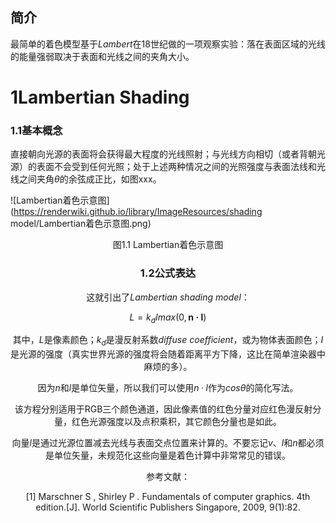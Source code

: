 ## 简介
最简单的着色模型基于$Lambert$在18世纪做的一项观察实验：落在表面区域的光线的能量强弱取决于表面和光线之间的夹角大小。

# 1Lambertian Shading

### 1.1基本概念
直接朝向光源的表面将会获得最大程度的光线照射；与光线方向相切（或者背朝光源）的表面不会受到任何光照；处于上述两种情况之间的光照强度与表面法线和光线之间夹角$θ$的余弦成正比，如图xxx。

![Lambertian着色示意图](https://renderwiki.github.io/library/ImageResources/shading model/Lambertian着色示意图.png)

<center/>图1.1 Lambertian着色示意图<center>

### 1.2公式表达
这就引出了$Lambertian$ $shading$ $model$：

$L=k_dImax(0, \pmb{n·l}) \tag{1}$

其中，$L$是像素颜色；$k_d$是漫反射系数$diffuse$ $coefficient$，或为物体表面颜色；$I$是光源的强度（真实世界光源的强度将会随着距离平方下降，这比在简单渲染器中麻烦的多）。

因为$n$和$l$是单位矢量，所以我们可以使用$n·l$作为$cosθ$的简化写法。

该方程分别适用于RGB三个颜色通道，因此像素值的红色分量对应红色漫反射分量，红色光源强度以及点积乘积，其它颜色分量也是如此。

向量$l​$是通过光源位置减去光线与表面交点位置来计算的。不要忘记$v​$、$l​$和$n​$都必须是单位矢量，未规范化这些向量是着色计算中非常常见的错误。



参考文献：

[1] Marschner S ,  Shirley P . Fundamentals of computer graphics. 4th edition.[J]. World Scientific Publishers Singapore, 2009, 9(1):82.